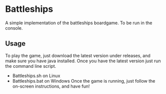 # Battleships
A simple implementation of the battleships boardgame. To be run in the console.

## Usage
To play the game, just download the latest version under releases, and make sure you have
java installed. Once you have the latest version just run the command line script.
 * Battleships.sh on Linux
 * Battleships.bat on Windows
 Once the game is running, just follow the on-screen instructions, and have fun!
 
